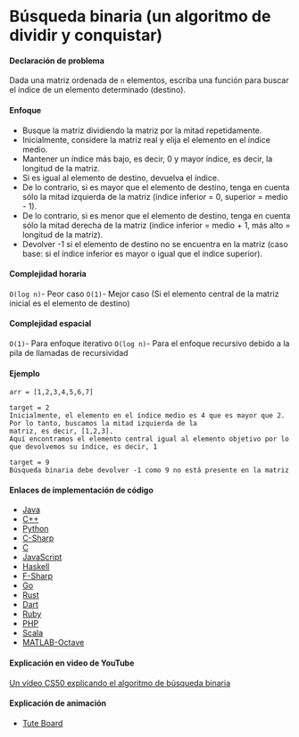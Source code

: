 # Búsqueda binaria (un algoritmo de dividir y conquistar)

#### Declaración de problema

Dada una matriz ordenada de `n` elementos, escriba una función para buscar el índice de un elemento determinado (destino).

#### Enfoque

- Busque la matriz dividiendo la matriz por la mitad repetidamente.
- Inicialmente, considere la matriz real y elija el elemento en el índice medio.
- Mantener un índice más bajo, es decir, 0 y mayor índice, es decir, la longitud de la matriz.
- Si es igual al elemento de destino, devuelva el índice.
- De lo contrario, si es mayor que el elemento de destino, tenga en cuenta sólo la mitad izquierda de la matriz (índice inferior = 0, superior = medio - 1).
- De lo contrario, si es menor que el elemento de destino, tenga en cuenta sólo la mitad derecha de la matriz (índice inferior = medio + 1, más alto = longitud de la matriz).
- Devolver -1 si el elemento de destino no se encuentra en la matriz (caso base: si el índice inferior es mayor o igual que el índice superior).

#### Complejidad horaria

`O(log n)`- Peor caso
`O(1)`- Mejor caso (Si el elemento central de la matriz inicial es el elemento de destino)

#### Complejidad espacial

`O(1)`- Para enfoque iterativo
`O(log n)`- Para el enfoque recursivo debido a la pila de llamadas de recursividad

#### Ejemplo

```
arr = [1,2,3,4,5,6,7]  

target = 2
Inicialmente, el elemento en el índice medio es 4 que es mayor que 2. Por lo tanto, buscamos la mitad izquierda de la
matriz, es decir, [1,2,3].
Aquí encontramos el elemento central igual al elemento objetivo por lo que devolvemos su índice, es decir, 1

target = 9          
Búsqueda binaria debe devolver -1 como 9 no está presente en la matriz
```

#### Enlaces de implementación de código

- [Java](https://github.com/TheAlgorithms/Java/blob/master/Searches/BinarySearch.java)
- [C++](https://github.com/TheAlgorithms/C-Plus-Plus/blob/master/Search/Binary%20Search.cpp)
- [Python](https://github.com/TheAlgorithms/Python/blob/master/searches/binary_search.py)
- [C-Sharp](https://github.com/TheAlgorithms/C-Sharp/blob/master/searches/binary_search.cs)
- [C](https://github.com/TheAlgorithms/C/blob/master/searching/Binary_Search.c)
- [JavaScript](https://github.com/TheAlgorithms/Javascript/blob/master/Search/BinarySearch.js)
- [Haskell](https://github.com/TheAlgorithms/Haskell/blob/master/src/Misc/BinarySearch.hs)
- [F-Sharp](https://github.com/TheAlgorithms/F-Sharp/blob/main/Algorithms/Search/BinarySearch.fs)
- [Go](https://github.com/TheAlgorithms/Go/blob/master/searches/binarysearch.go)
- [Rust](https://github.com/TheAlgorithms/Rust/blob/master/src/searching/binary_search.rs)
- [Dart](https://github.com/TheAlgorithms/Dart/blob/master/search/binary_Search.dart)
- [Ruby](https://github.com/TheAlgorithms/Ruby/blob/master/Searches/binary_search.rb)
- [PHP](https://github.com/TheAlgorithms/PHP/blob/master/searches/binary_search.php)
- [Scala](https://github.com/TheAlgorithms/Scala/blob/master/src/main/scala/Search/BinarySearch.scala)
- [MATLAB-Octave](https://github.com/TheAlgorithms/MATLAB-Octave/blob/master/algorithms/Searching/binary_search.m)

#### Explicación en video de YouTube

[Un vídeo CS50 explicando el algoritmo de búsqueda binaria](https://www.youtube.com/watch?v=5xlIPT1FRcA)

#### Explicación de animación

- [Tute Board](https://boardhub.github.io/tute/?wd=binarySearchAlgo2)
